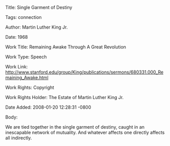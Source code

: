 Title:  Single Garment of Destiny

Tags:   connection

Author: Martin Luther King Jr.

Date:   1968

Work Title: Remaining Awake Through A Great Revolution

Work Type: Speech

Work Link: http://www.stanford.edu/group/King/publications/sermons/680331.000_Remaining_Awake.html

Work Rights: Copyright

Work Rights Holder: The Estate of Martin Luther King Jr.

Date Added: 2008-01-20 12:28:31 -0800

Body: 

We are tied together in the single garment of destiny, caught in an inescapable network of mutuality. And whatever affects one directly affects all indirectly.

